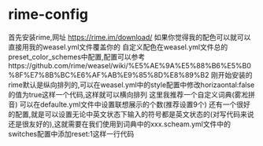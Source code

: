 # rime-config
首先安装rime,网址 https://rime.im/download/
如果你觉得我的配色可以就可以直接用我的weasel.yml文件覆盖你的
自定义配色在weasel.yml文件总的preset_color_schemes中配置,配置可以参考https://github.com/rime/weasel/wiki/%E5%AE%9A%E5%88%B6%E5%B0%8F%E7%8B%BC%E6%AF%AB%E9%85%8D%E8%89%B2
刚开始安装的rime默认是纵向排列的,可以在weasel.yml中的style配置中修改horizaontal:false的值为true这样一个代码,这样就可以横向排列
这里我推荐一个自定义词典(雾凇拼音)
可以在defaulte.yml文件中设置联想展示的个数(推荐设置9个)
还有一个很好的配置,就是可以设置无论中英文状态下输入的符号都是英文状态的(对写代码来说还是很友好的),这就需要在我们使用到词典中的xxx.scheam.yml文件中的switches配置中添加reset:1这样一行代码
